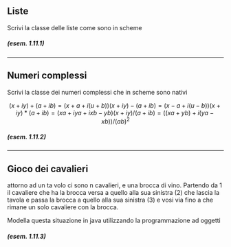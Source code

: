 ## Liste

Scrivi la classe delle liste come sono in scheme

##### (esem. 1.11.1)
---

## Numeri complessi

Scrivi la classe dei numeri complessi che in scheme sono nativi

```math
(x + iy)+(a + ib)= (x+a + i(u+b))
(x + iy)-(a + ib)= (x-a + i(u-b))
(x + iy)*(a + ib)= (xa + iya + ixb - yb)
(x + iy)/(a + ib)= ((xa + yb)+i(ya - xb))/(ab)^2
```

##### (esem. 1.11.2)

---

## Gioco dei cavalieri

attorno ad un ta volo ci sono n cavalieri, e una brocca di vino. Partendo da 1 il cavaliere che ha la brocca versa a quello alla sua sinistra (2) che lascia la tavola e passa la brocca a quello alla sua sinistra (3) e vosi via fino a che rimane un solo cavaliere con la brocca.

Modella questa situazione in java utilizzando la programmazione ad oggetti

##### (esem. 1.11.3)